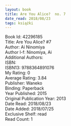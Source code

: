 ```yaml
---
layout: book
title: Are You Alice?  no. 7
date_read: 2018/08/23
tags: książki
---
```


Book Id: 42296185<br />
Title: Are You Alice? #7<br />
Author: Ai Ninomiya<br />
Author l-f: Ninomiya, Ai<br />
Additional Authors: <br />
ISBN: <br />
ISBN13: 9788364891076<br />
My Rating: 0<br />
Average Rating: 3.84<br />
Publisher: Waneko<br />
Binding: Paperback<br />
Year Published: 2015<br />
Original Publication Year: 2013<br />
Date Read: 2018/08/23<br />
Date Added: 2018/07/25<br />
Exclusive Shelf: read<br />
Read Count: 1<br />


